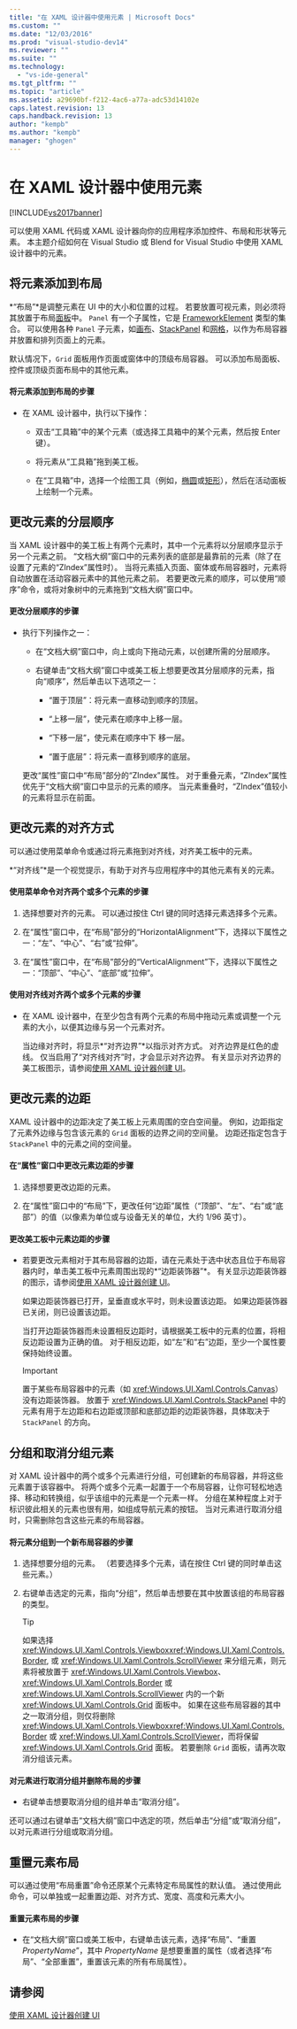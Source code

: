 ```yaml
---
title: "在 XAML 设计器中使用元素 | Microsoft Docs"
ms.custom: ""
ms.date: "12/03/2016"
ms.prod: "visual-studio-dev14"
ms.reviewer: ""
ms.suite: ""
ms.technology: 
  - "vs-ide-general"
ms.tgt_pltfrm: ""
ms.topic: "article"
ms.assetid: a29690bf-f212-4ac6-a77a-adc53d14102e
caps.latest.revision: 13
caps.handback.revision: 13
author: "kempb"
ms.author: "kempb"
manager: "ghogen"
---
```

# 在 XAML 设计器中使用元素
[!INCLUDE[vs2017banner](../code-quality/includes/vs2017banner.md)]

可以使用 XAML 代码或 XAML 设计器向你的应用程序添加控件、布局和形状等元素。  本主题介绍如何在 Visual Studio 或 Blend for Visual Studio 中使用 XAML 设计器中的元素。  
  
## 将元素添加到布局  
 *“布局”*是调整元素在 UI 中的大小和位置的过程。  若要放置可视元素，则必须将其放置于布局[面板](http://msdn.microsoft.com/library/windows/apps/windows.ui.xaml.controls.panel.aspx)中。  `Panel` 有一个子属性，它是 [FrameworkElement](http://msdn.microsoft.com/library/windows/apps/br208706.aspx) 类型的集合。  可以使用各种 `Panel` 子元素，如[画布](http://msdn.microsoft.com/library/windows/apps/windows.ui.xaml.controls.canvas.aspx)、[StackPanel](http://msdn.microsoft.com/library/windows/apps/windows.ui.xaml.controls.stackpanel.aspx) 和[网格](http://msdn.microsoft.com/library/windows/apps/windows.ui.xaml.controls.grid.aspx)，以作为布局容器并放置和排列页面上的元素。  
  
 默认情况下，`Grid` 面板用作页面或窗体中的顶级布局容器。  可以添加布局面板、控件或顶级页面布局中的其他元素。  
  
#### 将元素添加到布局的步骤  
  
-   在 XAML 设计器中，执行以下操作：  
  
    -   双击“工具箱”中的某个元素（或选择工具箱中的某个元素，然后按 Enter 键）。  
  
    -   将元素从“工具箱”拖到美工板。  
  
    -   在“工具箱”中，选择一个绘图工具（例如，[椭圆](http://msdn.microsoft.com/library/windows/apps/windows.ui.xaml.shapes.ellipse.aspx)或[矩形](http://msdn.microsoft.com/library/windows/apps/windows.ui.xaml.shapes.rectangle.aspx)），然后在活动面板上绘制一个元素。  
  
## 更改元素的分层顺序  
 当 XAML 设计器中的美工板上有两个元素时，其中一个元素将以分层顺序显示于另一个元素之前。  “文档大纲”窗口中的元素列表的底部是最靠前的元素（除了在设置了元素的“ZIndex”属性时）。  当将元素插入页面、窗体或布局容器时，元素将自动放置在活动容器元素中的其他元素之前。  若要更改元素的顺序，可以使用“顺序”命令，或将对象树中的元素拖到“文档大纲”窗口中。  
  
#### 更改分层顺序的步骤  
  
-   执行下列操作之一：  
  
    -   在“文档大纲”窗口中，向上或向下拖动元素，以创建所需的分层顺序。  
  
    -   右键单击“文档大纲”窗口中或美工板上想要更改其分层顺序的元素，指向“顺序”，然后单击以下选项之一：  
  
        -   “置于顶层”：将元素一直移动到顺序的顶层。  
  
        -   “上移一层”，使元素在顺序中上移一层。  
  
        -   “下移一层”，使元素在顺序中下 移一层。  
  
        -   “置于底层”：将元素一直移到顺序的底层。  
  
     更改“属性”窗口中“布局”部分的“ZIndex”属性。  对于重叠元素，“ZIndex”属性优先于“文档大纲”窗口中显示的元素的顺序。  当元素重叠时，“ZIndex”值较小的元素将显示在前面。  
  
## 更改元素的对齐方式  
 可以通过使用菜单命令或通过将元素拖到对齐线，对齐美工板中的元素。  
  
 *“对齐线”*是一个视觉提示，有助于对齐与应用程序中的其他元素有关的元素。  
  
#### 使用菜单命令对齐两个或多个元素的步骤  
  
1.  选择想要对齐的元素。  可以通过按住 Ctrl 键的同时选择元素选择多个元素。  
  
2.  在“属性”窗口中，在“布局”部分的“HorizontalAlignment”下，选择以下属性之一：“左”、“中心”、“右”或“拉伸”。  
  
3.  在“属性”窗口中，在“布局”部分的“VerticalAlignment”下，选择以下属性之一：“顶部”、“中心”、“底部”或“拉伸”。  
  
#### 使用对齐线对齐两个或多个元素的步骤  
  
-   在 XAML 设计器中，在至少包含有两个元素的布局中拖动元素或调整一个元素的大小，以便其边缘与另一个元素对齐。  
  
     当边缘对齐时，将显示*“对齐边界”*以指示对齐方式。  对齐边界是红色的虚线。  仅当启用了“对齐线对齐”时，才会显示对齐边界。  有关显示对齐边界的美工板图示，请参阅[使用 XAML 设计器创建 UI](../designers/creating-a-ui-by-using-xaml-designer-in-visual-studio.md)。  
  
## 更改元素的边距  
 XAML 设计器中的边距决定了美工板上元素周围的空白空间量。  例如，边距指定了元素外边缘与包含该元素的 `Grid` 面板的边界之间的空间量。  边距还指定包含于 `StackPanel` 中的元素之间的空间量。  
  
#### 在“属性”窗口中更改元素边距的步骤  
  
1.  选择想要更改边距的元素。  
  
2.  在“属性”窗口中的“布局”下，更改任何“边距”属性（“顶部”、“左”、“右”或“底部”）的值（以像素为单位或与设备无关的单位，大约 1\/96 英寸）。  
  
#### 更改美工板中元素边距的步骤  
  
-   若要更改元素相对于其布局容器的边距，请在元素处于选中状态且位于布局容器内时，单击美工板中元素周围出现的*“边距装饰器”*。  有关显示边距装饰器的图示，请参阅[使用 XAML 设计器创建 UI](../designers/creating-a-ui-by-using-xaml-designer-in-visual-studio.md)。  
  
     如果边距装饰器已打开，呈垂直或水平时，则未设置该边距。  如果边距装饰器已关闭，则已设置该边距。  
  
     当打开边距装饰器而未设置相反边距时，请根据美工板中的元素的位置，将相反边距设置为正确的值。  对于相反边距，如“左”和“右”边距，至少一个属性要保持始终设置。  
  
    > [!IMPORTANT]
    >  置于某些布局容器中的元素（如 <xref:Windows.UI.Xaml.Controls.Canvas>）没有边距装饰器。  放置于 <xref:Windows.UI.Xaml.Controls.StackPanel> 中的元素有用于左边距和右边距或顶部和底部边距的边距装饰器，具体取决于 `StackPanel` 的方向。  
  
## 分组和取消分组元素  
 对 XAML 设计器中的两个或多个元素进行分组，可创建新的布局容器，并将这些元素置于该容器中。  将两个或多个元素一起置于一个布局容器，让你可轻松地选择、移动和转换组，似乎该组中的元素是一个元素一样。  分组在某种程度上对于标识彼此相关的元素也很有用，如组成导航元素的按钮。  当对元素进行取消分组时，只需删除包含这些元素的布局容器。  
  
#### 将元素分组到一个新布局容器的步骤  
  
1.  选择想要分组的元素。  （若要选择多个元素，请在按住 Ctrl 键的同时单击这些元素。）  
  
2.  右键单击选定的元素，指向“分组”，然后单击想要在其中放置该组的布局容器的类型。  
  
    > [!TIP]
    >  如果选择 <xref:Windows.UI.Xaml.Controls.Viewbox><xref:Windows.UI.Xaml.Controls.Border>, 或 <xref:Windows.UI.Xaml.Controls.ScrollViewer> 来分组元素，则元素将被放置于 <xref:Windows.UI.Xaml.Controls.Viewbox>、<xref:Windows.UI.Xaml.Controls.Border> 或 <xref:Windows.UI.Xaml.Controls.ScrollViewer> 内的一个新 <xref:Windows.UI.Xaml.Controls.Grid> 面板中。  如果在这些布局容器的其中之一取消分组，则仅将删除 <xref:Windows.UI.Xaml.Controls.Viewbox><xref:Windows.UI.Xaml.Controls.Border> 或 <xref:Windows.UI.Xaml.Controls.ScrollViewer>，而将保留 <xref:Windows.UI.Xaml.Controls.Grid> 面板。  若要删除 `Grid` 面板，请再次取消分组该元素。  
  
#### 对元素进行取消分组并删除布局的步骤  
  
-   右键单击想要取消分组的组并单击“取消分组”。  
  
 还可以通过右键单击“文档大纲”窗口中选定的项，然后单击“分组”或“取消分组”，以对元素进行分组或取消分组。  
  
## 重置元素布局  
 可以通过使用“布局重置”命令还原某个元素特定布局属性的默认值。  通过使用此命令，可以单独或一起重置边距、对齐方式、宽度、高度和元素大小。  
  
#### 重置元素布局的步骤  
  
-   在“文档大纲”窗口或美工板中，右键单击该元素，选择“布局”、“重置 *PropertyName*”，其中 *PropertyName* 是想要重置的属性（或者选择“布局”、“全部重置”，重置该元素的所有布局属性）。  
  
## 请参阅  
 [使用 XAML 设计器创建 UI](../designers/creating-a-ui-by-using-xaml-designer-in-visual-studio.md)